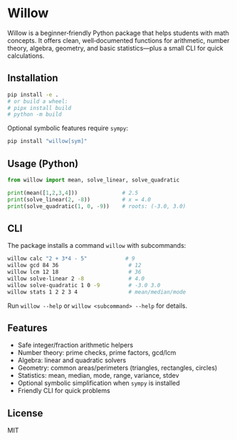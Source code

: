 # Willow

Willow is a beginner‑friendly Python package that helps students with math concepts.
It offers clean, well‑documented functions for arithmetic, number theory, algebra,
geometry, and basic statistics—plus a small CLI for quick calculations.

## Installation

```bash
pip install -e .
# or build a wheel:
# pipx install build
# python -m build
```

Optional symbolic features require `sympy`:

```bash
pip install "willow[sym]"
```

## Usage (Python)

```python
from willow import mean, solve_linear, solve_quadratic

print(mean([1,2,3,4]))              # 2.5
print(solve_linear(2, -8))          # x = 4.0
print(solve_quadratic(1, 0, -9))    # roots: (-3.0, 3.0)
```

## CLI

The package installs a command `willow` with subcommands:

```bash
willow calc "2 + 3*4 - 5"            # 9
willow gcd 84 36                      # 12
willow lcm 12 18                      # 36
willow solve-linear 2 -8              # 4.0
willow solve-quadratic 1 0 -9         # -3.0 3.0
willow stats 1 2 2 3 4                # mean/median/mode
```

Run `willow --help` or `willow <subcommand> --help` for details.

## Features

- Safe integer/fraction arithmetic helpers
- Number theory: prime checks, prime factors, gcd/lcm
- Algebra: linear and quadratic solvers
- Geometry: common areas/perimeters (triangles, rectangles, circles)
- Statistics: mean, median, mode, range, variance, stdev
- Optional symbolic simplification when `sympy` is installed
- Friendly CLI for quick problems

## License

MIT
